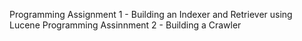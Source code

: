 Programming Assignment 1 - Building an Indexer and Retriever using Lucene
Programming Assinnment 2 - Building a Crawler 
